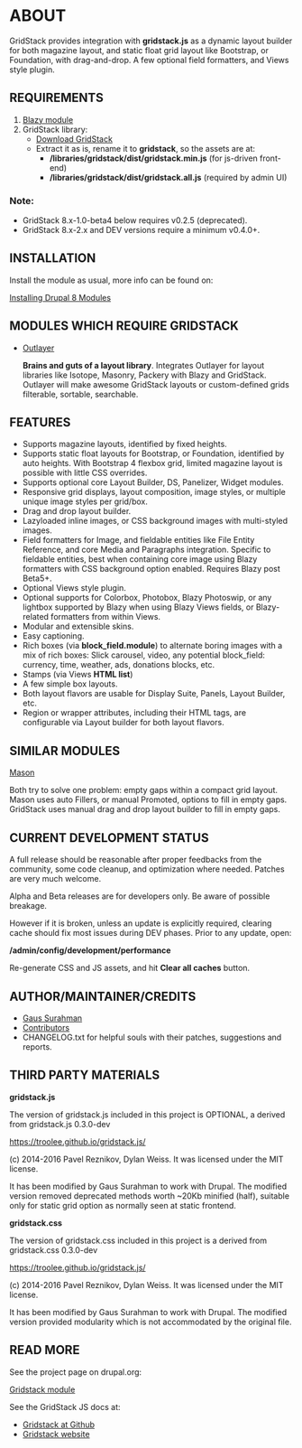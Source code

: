 
# ABOUT
GridStack provides integration with **gridstack.js** as a dynamic layout
builder for both magazine layout, and static float grid layout like Bootstrap,
or Foundation, with drag-and-drop. A few optional field formatters, and Views
style plugin.


## REQUIREMENTS
1. [Blazy module](http://dgo.to/blazy)
2. GridStack library:
   * [Download GridStack](https://github.com/gridstack/gridstack.js/releases)
   * Extract it as is, rename it to **gridstack**, so the assets are at:  
     + **/libraries/gridstack/dist/gridstack.min.js** (for js-driven front-end)
     + **/libraries/gridstack/dist/gridstack.all.js** (required by admin UI)

### Note:
* GridStack 8.x-1.0-beta4 below requires v0.2.5 (deprecated).
* GridStack 8.x-2.x and DEV versions require a minimum v0.4.0+.


## INSTALLATION
Install the module as usual, more info can be found on:

[Installing Drupal 8 Modules](https://drupal.org/node/1897420)


## MODULES WHICH REQUIRE GRIDSTACK
* [Outlayer](http://dgo.to/outlayer)

  **Brains and guts of a layout library**. Integrates Outlayer for layout
  libraries like Isotope, Masonry, Packery with Blazy and GridStack. Outlayer
  will make awesome GridStack layouts or custom-defined grids filterable,
  sortable, searchable.


## FEATURES
* Supports magazine layouts, identified by fixed heights.
* Supports static float layouts for Bootstrap, or Foundation, identified by
  auto heights. With Bootstrap 4 flexbox grid, limited magazine layout is
  possible with little CSS overrides.
* Supports optional core Layout Builder, DS, Panelizer, Widget modules.
* Responsive grid displays, layout composition, image styles, or multiple unique
  image styles per grid/box.
* Drag and drop layout builder.
* Lazyloaded inline images, or CSS background images with multi-styled images.
* Field formatters for Image, and fieldable entities like File Entity Reference,
  and core Media and Paragraphs integration. Specific to fieldable
  entities, best when containing core image using Blazy formatters with CSS
  background option enabled. Requires Blazy post Beta5+.
* Optional Views style plugin.
* Optional supports for Colorbox, Photobox, Blazy Photoswip, or any lightbox
  supported by Blazy when using Blazy Views fields, or Blazy-related formatters
  from within Views.
* Modular and extensible skins.
* Easy captioning.
* Rich boxes (via **block_field.module**) to alternate boring images with a mix
  of rich boxes: Slick carousel, video, any potential block_field: currency,
  time, weather, ads, donations blocks, etc.
* Stamps (via Views **HTML list**)
* A few simple box layouts.
* Both layout flavors are usable for Display Suite, Panels, Layout Builder, etc.
* Region or wrapper attributes, including their HTML tags, are configurable via
  Layout builder for both layout flavors.


## SIMILAR MODULES
[Mason](http://dgo.to/mason)

Both try to solve one problem: empty gaps within a compact grid layout.
Mason uses auto Fillers, or manual Promoted, options to fill in empty gaps.
GridStack uses manual drag and drop layout builder to fill in empty gaps.


## CURRENT DEVELOPMENT STATUS
A full release should be reasonable after proper feedbacks from the community,
some code cleanup, and optimization where needed. Patches are very much welcome.

Alpha and Beta releases are for developers only. Be aware of possible breakage.

However if it is broken, unless an update is explicitly required, clearing cache
should fix most issues during DEV phases. Prior to any update, open:

**/admin/config/development/performance**

Re-generate CSS and JS assets, and hit **Clear all caches** button.


## AUTHOR/MAINTAINER/CREDITS
* [Gaus Surahman](https://www.drupal.org/user/159062)
* [Contributors](https://www.drupal.org/node/2672858/committers)
* CHANGELOG.txt for helpful souls with their patches, suggestions and reports.


## THIRD PARTY MATERIALS
**gridstack.js**

The version of gridstack.js included in this project is OPTIONAL, a derived from
gridstack.js 0.3.0-dev

https://troolee.github.io/gridstack.js/

(c) 2014-2016 Pavel Reznikov, Dylan Weiss.
It was licensed under the MIT license.

It has been modified by Gaus Surahman to work with Drupal.
The modified version removed deprecated methods worth ~20Kb minified (half),
suitable only for static grid option as normally seen at static frontend.

**gridstack.css**

The version of gridstack.css included in this project is a derived from
gridstack.css 0.3.0-dev

https://troolee.github.io/gridstack.js/

(c) 2014-2016 Pavel Reznikov, Dylan Weiss.
It was licensed under the MIT license.

It has been modified by Gaus Surahman to work with Drupal.
The modified version provided modularity which is not accommodated by
the original file.


## READ MORE
See the project page on drupal.org:

[Gridstack module](https://drupal.org/project/gridstack)

See the GridStack JS docs at:

* [Gridstack at Github](https://github.com/troolee/gridstack.js)
* [Gridstack website](http://troolee.github.io/gridstack.js/)
